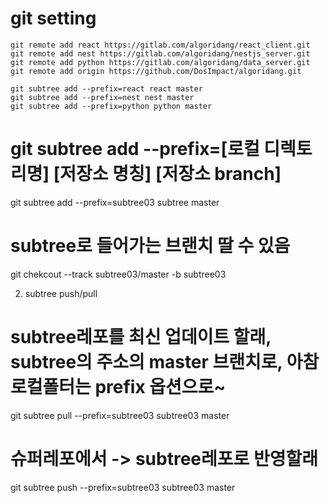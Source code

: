 # git setting

```
git remote add react https://gitlab.com/algoridang/react_client.git
git remote add nest https://gitlab.com/algoridang/nestjs_server.git
git remote add python https://gitlab.com/algoridang/data_server.git
git remote add origin https://github.com/DosImpact/algoridang.git

git subtree add --prefix=react react master
git subtree add --prefix=nest nest master
git subtree add --prefix=python python master
```

# git subtree add --prefix=[로컬 디렉토리명] [저장소 명칭] [저장소 branch]

git subtree add --prefix=subtree03 subtree master

# subtree로 들어가는 브랜치 딸 수 있음

git chekcout --track subtree03/master -b subtree03

2. subtree push/pull

# subtree레포를 최신 업데이트 할래, subtree의 주소의 master 브랜치로, 아참 로컬폴터는 prefix 옵션으로~

git subtree pull --prefix=subtree03 subtree03 master

# 슈퍼레포에서 -> subtree레포로 반영할래

git subtree push --prefix=subtree03 subtree03 master
